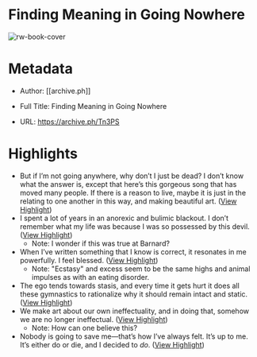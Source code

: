 # Finding Meaning in Going Nowhere

![rw-book-cover](https://archive.ph/Tn3PS/f347436a9d9f0650773cb52cdbe393a6afa57580.jpg)

# Metadata
- Author: [[archive.ph]]
- Full Title: Finding Meaning in Going Nowhere

- URL: https://archive.ph/Tn3PS

# Highlights
- But if I’m not going anywhere, why don’t I just be dead?
  I don’t know what the answer is, except that here’s this gorgeous song that has moved many people. If there is a reason to live, maybe it is just in the relating to one another in this way, and making beautiful art. ([View Highlight](https://read.readwise.io/read/01hsctertsggjyz4rjf4ht2d2t))
- I spent a lot of years in an anorexic and bulimic blackout. I don’t remember what my life was because I was so possessed by this devil. ([View Highlight](https://read.readwise.io/read/01hsctjfqr6nnkht2grvnjrfag))
    - Note: I wonder if this was true at Barnard?
- When I’ve written something that I know is correct, it resonates in me powerfully. I feel blessed. ([View Highlight](https://read.readwise.io/read/01hsctgx2z4h8yxvzaegtg315p))
    - Note: "Ecstasy" and excess seem to be the same highs and animal impulses as with an eating disorder.
- The ego tends towards stasis, and every time it gets hurt it does all these gymnastics to rationalize why it should remain intact and static. ([View Highlight](https://read.readwise.io/read/01hsctmr3pvetmgk6c782qdv24))
- We make art about our own ineffectuality, and in doing that, somehow we are no longer ineffectual. ([View Highlight](https://read.readwise.io/read/01hsctp3s18y465yd8vzcz7mm3))
    - Note: How can one believe this?
- Nobody is going to save me—that’s how I’ve always felt. It’s up to me. It’s either do or die, and I decided to *do*. ([View Highlight](https://read.readwise.io/read/01hsctpqf4fvwwrdhae1ss4k0q))
